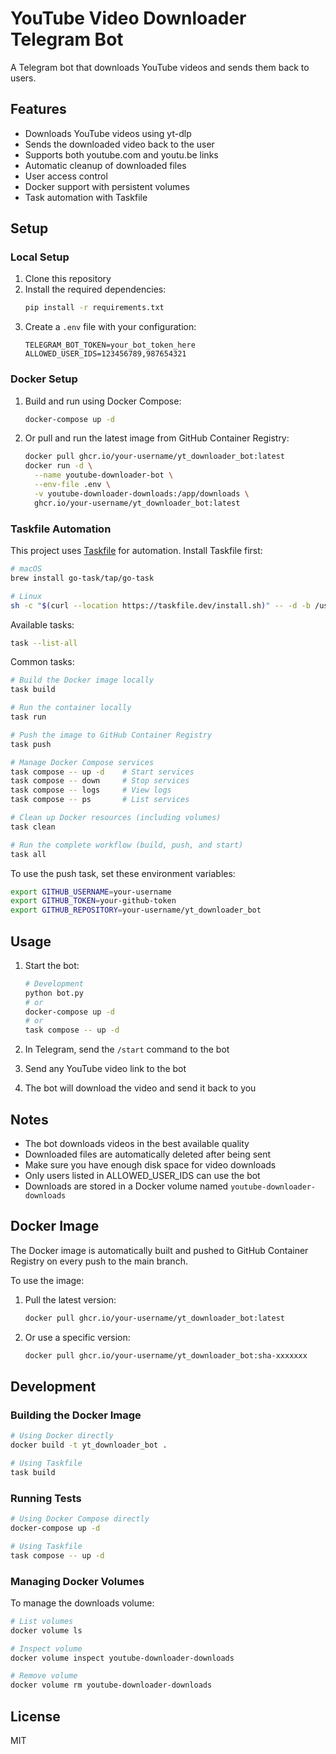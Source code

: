# YouTube Video Downloader Telegram Bot

A Telegram bot that downloads YouTube videos and sends them back to users.

## Features

- Downloads YouTube videos using yt-dlp
- Sends the downloaded video back to the user
- Supports both youtube.com and youtu.be links
- Automatic cleanup of downloaded files
- User access control
- Docker support with persistent volumes
- Task automation with Taskfile

## Setup

### Local Setup

1. Clone this repository
2. Install the required dependencies:
   ```bash
   pip install -r requirements.txt
   ```
3. Create a `.env` file with your configuration:
   ```
   TELEGRAM_BOT_TOKEN=your_bot_token_here
   ALLOWED_USER_IDS=123456789,987654321
   ```

### Docker Setup

1. Build and run using Docker Compose:
   ```bash
   docker-compose up -d
   ```

2. Or pull and run the latest image from GitHub Container Registry:
   ```bash
   docker pull ghcr.io/your-username/yt_downloader_bot:latest
   docker run -d \
     --name youtube-downloader-bot \
     --env-file .env \
     -v youtube-downloader-downloads:/app/downloads \
     ghcr.io/your-username/yt_downloader_bot:latest
   ```

### Taskfile Automation

This project uses [Taskfile](https://taskfile.dev/) for automation. Install Taskfile first:

```bash
# macOS
brew install go-task/tap/go-task

# Linux
sh -c "$(curl --location https://taskfile.dev/install.sh)" -- -d -b /usr/local/bin
```

Available tasks:
```bash
task --list-all
```

Common tasks:
```bash
# Build the Docker image locally
task build

# Run the container locally
task run

# Push the image to GitHub Container Registry
task push

# Manage Docker Compose services
task compose -- up -d    # Start services
task compose -- down     # Stop services
task compose -- logs     # View logs
task compose -- ps       # List services

# Clean up Docker resources (including volumes)
task clean

# Run the complete workflow (build, push, and start)
task all
```

To use the push task, set these environment variables:
```bash
export GITHUB_USERNAME=your-username
export GITHUB_TOKEN=your-github-token
export GITHUB_REPOSITORY=your-username/yt_downloader_bot
```

## Usage

1. Start the bot:
   ```bash
   # Development
   python bot.py
   # or
   docker-compose up -d
   # or
   task compose -- up -d
   ```

2. In Telegram, send the `/start` command to the bot
3. Send any YouTube video link to the bot
4. The bot will download the video and send it back to you

## Notes

- The bot downloads videos in the best available quality
- Downloaded files are automatically deleted after being sent
- Make sure you have enough disk space for video downloads
- Only users listed in ALLOWED_USER_IDS can use the bot
- Downloads are stored in a Docker volume named `youtube-downloader-downloads`

## Docker Image

The Docker image is automatically built and pushed to GitHub Container Registry on every push to the main branch.

To use the image:
1. Pull the latest version:
   ```bash
   docker pull ghcr.io/your-username/yt_downloader_bot:latest
   ```

2. Or use a specific version:
   ```bash
   docker pull ghcr.io/your-username/yt_downloader_bot:sha-xxxxxxx
   ```

## Development

### Building the Docker Image

```bash
# Using Docker directly
docker build -t yt_downloader_bot .

# Using Taskfile
task build
```

### Running Tests

```bash
# Using Docker Compose directly
docker-compose up -d

# Using Taskfile
task compose -- up -d
```

### Managing Docker Volumes

To manage the downloads volume:
```bash
# List volumes
docker volume ls

# Inspect volume
docker volume inspect youtube-downloader-downloads

# Remove volume
docker volume rm youtube-downloader-downloads
```

## License

MIT